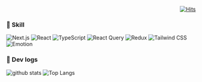   <div align=end>
	
[![Hits](https://hits.seeyoufarm.com/api/count/incr/badge.svg?url=https%3A%2F%2Fgithub.com%2Fnicehyun&count_bg=%23419FD3&title_bg=%23555555&icon=react.svg&icon_color=%23419FD3&title=%5BTODAY%2FTOTAL%5D&edge_flat=false)](https://hits.seeyoufarm.com)
	
  </div>

### 🚀 Skill
![Next.js](https://img.shields.io/badge/Next.js-000000?style=&logo=next.js&logoColor=white)
![React](https://img.shields.io/badge/React-61DAFB?style=&logo=React&logoColor=white)
![TypeScript](https://img.shields.io/badge/TypeScript-3178C6?style=&logo=typescript&logoColor=white)
![React Query](https://img.shields.io/badge/React_Query-FF4154?style=&logo=react-query&logoColor=white)
![Redux](https://img.shields.io/badge/Redux-764ABC?style=&logo=redux&logoColor=white)
![Tailwind CSS](https://img.shields.io/badge/Tailwind_CSS-38B2AC?style=&logo=tailwind-css&logoColor=white)
![Emotion](https://img.shields.io/badge/Emotion-D36AC2?style=&logo=emotion&logoColor=white)


### 🚀 Dev logs

![github stats](https://github-readme-stats.vercel.app/api?username=nicehyun&count_private=true&custom_title=Noah's&nbsp;github&nbsp;👀&bg_color=75,61DAFB,6A0DAD&title_color=fff&text_color=fff)
![Top Langs](https://github-readme-stats.vercel.app/api/top-langs/?username=nicehyun&layout=compact&count_private=true&bg_color=75,61DAFB,6A0DAD&title_color=fff&text_color=fff)
